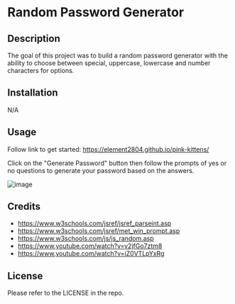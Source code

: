 # Random Password Generator

## Description

The goal of this project was to build a random password generator with the ability to choose between special, uppercase, lowercase and number characters for options.

## Installation

N/A

## Usage

Follow link to get started: https://element2804.github.io/pink-kittens/

Click on the "Generate Password" button then follow the prompts of yes or no questions to generate your password based on the answers.

![image](https://user-images.githubusercontent.com/103654389/224564467-0496d3a3-eb74-486e-9b5a-54656aa8a233.png)

## Credits

- https://www.w3schools.com/jsref/jsref_parseint.asp
- https://www.w3schools.com/jsref/met_win_prompt.asp
- https://www.w3schools.com/js/js_random.asp
- https://www.youtube.com/watch?v=v2jfGo7ztm8
- https://www.youtube.com/watch?v=iZ0VTLpYxRg

## License

Please refer to the LICENSE in the repo.
